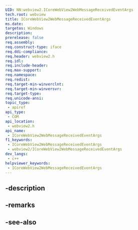 ```yaml
---
UID: NN:webview2.ICoreWebView2WebMessageReceivedEventArgs
tech.root: webview
title: ICoreWebView2WebMessageReceivedEventArgs
ms.date: 
targetos: Windows
description: 
prerelease: false
req.assembly: 
req.construct-type: iface
req.ddi-compliance: 
req.header: webview2.h
req.idl: 
req.include-header: 
req.max-support: 
req.namespace: 
req.redist: 
req.target-min-winverclnt: 
req.target-min-winversvr: 
req.target-type: 
req.unicode-ansi: 
topic_type:
 - apiref
api_type:
 - COM
api_location:
 - webview2.h
api_name:
 - ICoreWebView2WebMessageReceivedEventArgs
f1_keywords:
 - ICoreWebView2WebMessageReceivedEventArgs
 - webview2/ICoreWebView2WebMessageReceivedEventArgs
dev_langs:
 - c++
helpviewer_keywords:
 - ICoreWebView2WebMessageReceivedEventArgs
---
```


## -description

## -remarks

## -see-also

